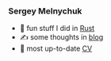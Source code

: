 ### Sergey Melnychuk

- 🦀 fun stuff I did in [Rust](https://sergey-melnychuk.github.io/about/)
- ✍️ some thoughts in [blog](https://sergey-melnychuk.github.io/)
- 🥇 most up-to-date [CV](https://sergey-melnychuk.github.io/cv.pdf)

<!--
**sergey-melnychuk/sergey-melnychuk** is a ✨ _special_ ✨ repository because its `README.md` (this file) appears on your GitHub profile.

Here are some ideas to get you started:

- 🔭 I’m currently working on ...
- 🌱 I’m currently learning ...
- 👯 I’m looking to collaborate on ...
- 🤔 I’m looking for help with ...
- 💬 Ask me about ...
- 📫 How to reach me: ...
- 😄 Pronouns: ...
- ⚡ Fun fact: ...
-->
